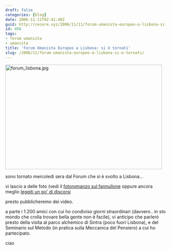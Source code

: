 ```yaml
---
draft: false
categories: [blog]
date: 2006-11-11T02:41:40Z
guid: http://cecere.xyz/2006/11/11/forum-umanista-europeo-a-lisbona-si-e-tornati/
id: 456
tags:
- forum umanista
- umanista
title: 'Forum Umanista Europeo a Lisbona: si è tornati'
slug: /2006/11/forum-umanista-europeo-a-lisbona-si-e-tornati/
---
```


<img width="492" height="328" alt="forum_lisbona.jpg" id="image455" src="http://cecere.xyz/wp-content/uploads/sites/3/2006/11/forum_lisbona.jpg" />

sono tornato mercoledì sera dal Forum che si è svolto a Lisbona…

vi lascio a delle foto (vedi il <a target="_blank" href="http://www.ilfannullone.it/foto/album/20061105_Forum_Lisbona//thumbnails/">fotoromanzo sul fannullone</a> oppure ancora meglio <a target="_blank" href="http://www.europeanhumanistforum.org/index.php?id=10&L=3">leggiti un po' di discorsi</a>

presto pubblicheremo dei video.

a parte i 1.200 amici con cui ho condiviso giorni straordinari (davvero.. in sto mondo che crolla trovare bella gente non è facile), vi anticipo che parlerò presto della visita al parco alchemico di Sintra (poco fuori Lisbona), e del Seminario sul Metodo (in pratica sulla Meccanica del Pensiero) a cui ho partecipato.

ciao